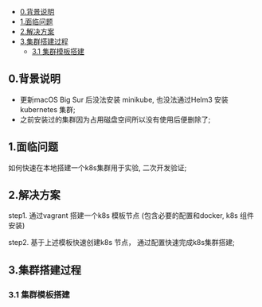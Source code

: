
- [0.背景说明](#0背景说明)
- [1.面临问题](#1面临问题)
- [2.解决方案](#2解决方案)
- [3.集群搭建过程](#3集群搭建过程)
  - [3.1 集群模板搭建](#31-集群模板搭建)
## 0.背景说明

- 更新macOS Big Sur 后没法安装 minikube, 也没法通过Helm3 安装kubernetes 集群; 
- 之前安装过的集群因为占用磁盘空间所以没有使用后便删除了;

## 1.面临问题

如何快速在本地搭建一个k8s集群用于实验, 二次开发验证;

## 2.解决方案

step1.	通过vagrant 搭建一个k8s 模板节点 (包含必要的配置和docker, k8s 组件安装)

step2.    基于上述模板快速创建k8s 节点， 通过配置快速完成k8s集群搭建;

## 3.集群搭建过程

### 3.1 集群模板搭建



